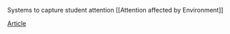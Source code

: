 Systems to capture student attention
[[Attention affected by Environment]]

[Article](https://web-p-ebscohost-com.ezproxy.library.uvic.ca/ehost/detail/detail?vid=0&sid=f4a8d84c-c13c-48dd-8c32-16e6fcab4ccb%40redis&bdata=JnNpdGU9ZWhvc3QtbGl2ZSZzY29wZT1zaXRl#AN=2501915&db=nlebk)


